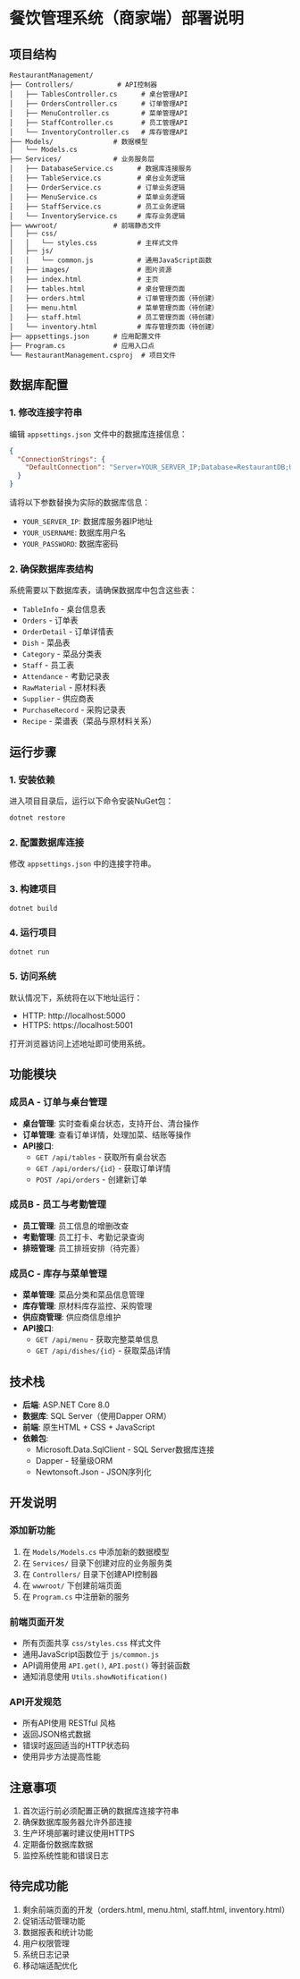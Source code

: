 # 餐饮管理系统（商家端）部署说明

## 项目结构

```
RestaurantManagement/
├── Controllers/           # API控制器
│   ├── TablesController.cs      # 桌台管理API
│   ├── OrdersController.cs      # 订单管理API
│   ├── MenuController.cs        # 菜单管理API
│   ├── StaffController.cs       # 员工管理API
│   └── InventoryController.cs   # 库存管理API
├── Models/               # 数据模型
│   └── Models.cs
├── Services/             # 业务服务层
│   ├── DatabaseService.cs      # 数据库连接服务
│   ├── TableService.cs         # 桌台业务逻辑
│   ├── OrderService.cs         # 订单业务逻辑
│   ├── MenuService.cs          # 菜单业务逻辑
│   ├── StaffService.cs         # 员工业务逻辑
│   └── InventoryService.cs     # 库存业务逻辑
├── wwwroot/              # 前端静态文件
│   ├── css/
│   │   └── styles.css          # 主样式文件
│   ├── js/
│   │   └── common.js           # 通用JavaScript函数
│   ├── images/                 # 图片资源
│   ├── index.html              # 主页
│   ├── tables.html             # 桌台管理页面
│   ├── orders.html             # 订单管理页面（待创建）
│   ├── menu.html               # 菜单管理页面（待创建）
│   ├── staff.html              # 员工管理页面（待创建）
│   └── inventory.html          # 库存管理页面（待创建）
├── appsettings.json      # 应用配置文件
├── Program.cs            # 应用入口点
└── RestaurantManagement.csproj  # 项目文件
```

## 数据库配置

### 1. 修改连接字符串

编辑 `appsettings.json` 文件中的数据库连接信息：

```json
{
  "ConnectionStrings": {
    "DefaultConnection": "Server=YOUR_SERVER_IP;Database=RestaurantDB;User Id=YOUR_USERNAME;Password=YOUR_PASSWORD;TrustServerCertificate=true;"
  }
}
```

请将以下参数替换为实际的数据库信息：
- `YOUR_SERVER_IP`: 数据库服务器IP地址
- `YOUR_USERNAME`: 数据库用户名
- `YOUR_PASSWORD`: 数据库密码

### 2. 确保数据库表结构

系统需要以下数据库表，请确保数据库中包含这些表：

- `TableInfo` - 桌台信息表
- `Orders` - 订单表
- `OrderDetail` - 订单详情表
- `Dish` - 菜品表
- `Category` - 菜品分类表
- `Staff` - 员工表
- `Attendance` - 考勤记录表
- `RawMaterial` - 原材料表
- `Supplier` - 供应商表
- `PurchaseRecord` - 采购记录表
- `Recipe` - 菜谱表（菜品与原材料关系）

## 运行步骤

### 1. 安装依赖

进入项目目录后，运行以下命令安装NuGet包：

```bash
dotnet restore
```

### 2. 配置数据库连接

修改 `appsettings.json` 中的连接字符串。

### 3. 构建项目

```bash
dotnet build
```

### 4. 运行项目

```bash
dotnet run
```

### 5. 访问系统

默认情况下，系统将在以下地址运行：
- HTTP: http://localhost:5000
- HTTPS: https://localhost:5001

打开浏览器访问上述地址即可使用系统。

## 功能模块

### 成员A - 订单与桌台管理
- **桌台管理**: 实时查看桌台状态，支持开台、清台操作
- **订单管理**: 查看订单详情，处理加菜、结账等操作
- **API接口**: 
  - `GET /api/tables` - 获取所有桌台状态
  - `GET /api/orders/{id}` - 获取订单详情
  - `POST /api/orders` - 创建新订单

### 成员B - 员工与考勤管理
- **员工管理**: 员工信息的增删改查
- **考勤管理**: 员工打卡、考勤记录查询
- **排班管理**: 员工排班安排（待完善）

### 成员C - 库存与菜单管理
- **菜单管理**: 菜品分类和菜品信息管理
- **库存管理**: 原材料库存监控、采购管理
- **供应商管理**: 供应商信息维护
- **API接口**:
  - `GET /api/menu` - 获取完整菜单信息
  - `GET /api/dishes/{id}` - 获取菜品详情

## 技术栈

- **后端**: ASP.NET Core 8.0
- **数据库**: SQL Server（使用Dapper ORM）
- **前端**: 原生HTML + CSS + JavaScript
- **依赖包**:
  - Microsoft.Data.SqlClient - SQL Server数据库连接
  - Dapper - 轻量级ORM
  - Newtonsoft.Json - JSON序列化

## 开发说明

### 添加新功能

1. 在 `Models/Models.cs` 中添加新的数据模型
2. 在 `Services/` 目录下创建对应的业务服务类
3. 在 `Controllers/` 目录下创建API控制器
4. 在 `wwwroot/` 下创建前端页面
5. 在 `Program.cs` 中注册新的服务

### 前端页面开发

- 所有页面共享 `css/styles.css` 样式文件
- 通用JavaScript函数位于 `js/common.js`
- API调用使用 `API.get()`, `API.post()` 等封装函数
- 通知消息使用 `Utils.showNotification()`

### API开发规范

- 所有API使用 RESTful 风格
- 返回JSON格式数据
- 错误时返回适当的HTTP状态码
- 使用异步方法提高性能

## 注意事项

1. 首次运行前必须配置正确的数据库连接字符串
2. 确保数据库服务器允许外部连接
3. 生产环境部署时建议使用HTTPS
4. 定期备份数据库数据
5. 监控系统性能和错误日志

## 待完成功能

1. 剩余前端页面的开发（orders.html, menu.html, staff.html, inventory.html）
2. 促销活动管理功能
3. 数据报表和统计功能
4. 用户权限管理
5. 系统日志记录
6. 移动端适配优化
